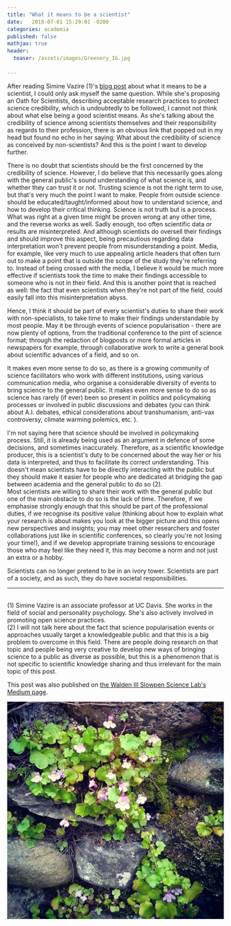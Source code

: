 ```yaml
---
title: "What it means to be a scientist"
date:   2018-07-01 15:29:01 -0200
categories: academia
published: false
mathjax: true
header:
  teaser: /assets/images/Greenery_IG.jpg

---
```


After reading Simine Vazire (1)'s [blog post](http://sometimesimwrong.typepad.com/wrong/2018/01/oath-for-scientists.html) about what it means to be a scientist, I could only ask myself the same question.
While she's proposing an Oath for Scientists, describing acceptable research practices to protect science 
credibility, which is undoubtedly to be followed, I cannot not think about what else being a good scientist means.
As she's talking about the credibility of science among scientists themselves and their responsibility as regards to 
their profession, there is an obvious link that popped out in my head but found no echo in her saying: 
What about the credibility of science as conceived by non-scientists?
And this is the point I want to develop further. 

There is no doubt that scientists should be the first concerned by the credibility of science.
However, I do believe that this necessarily goes along with the general public's sound understanding of what science is, and whether they can trust it or not. 
Trusting science is not the right term to use, but that's very much the point I want to make. 
People from outside science should be educated/taught/informed about how to understand science, and how to develop their critical thinking.
Science is not truth but is a process. What was right at a given time might be proven wrong at any other time, and the reverse
works as well. 
Sadly enough, too often scientific data or results are misinterpreted. And although scientists do oversell their findings and should improve this aspect, being precautious regarding data interpretation won't prevent people from misunderstanding a point. Media, for example, like very much to use appealing article headers that often turn out to make a point that is outside the scope of the study they're referring to. 
Instead of being crossed with the media, I believe it would be much more effective if scientists took the time to make their findings accessible to someone who is not in their field.
And this is another point that is reached as well: the fact that even scientists when they're not part of the field, could easily fall into this misinterpretation abyss. 

Hence, I think it should be part of every scientist's duties to share their work with non-specialists, to take time to make their findings understandable by most people. May it be through events of science popularisation - there are now plenty of options, from the traditional conference to the pint of science format; through the redaction of blogposts or more formal articles in newspapers for example, through collaborative work to write a general book about scientific advances of a field, and so on.

It makes even more sense to do so, as there is a growing community of science facilitators who work with different institutions, using various communication media, who organise a considerable diversity of events to bring science to the general public. 
It makes even more sense to do so as science has rarely (if ever) been so present in politics and policymaking processes or involved in public discussions and debates (you can think about A.I. debates, ethical considerations about transhumanism, anti-vax controversy, climate warming polemics, etc. ).

I'm not saying here that science should be involved in policymaking process. Still, it is already being used as an argument in defence of some decisions, and sometimes inaccurately. 
Therefore, as a scientific knowledge producer, this is a scientist's duty to be concerned about the way her or his data is interpreted, and thus to facilitate its correct understanding. This doesn't mean scientists have to be directly interacting with the public but they should make it easier for people who are dedicated at bridging the gap between academia and the general public to do so (2). <br>
Most scientists are willing to share their work with the general public but one of the main obstacle to do so is the lack of time. Therefore, if we emphasise strongly enough that this should be part of the professional duties, if we recognise its positive value (thinking about how to explain what your research is about makes you look at the bigger picture and this opens new perspectives and insights; you may meet other researchers and foster collaborations just like in scientific conferences, so clearly you're not losing your time!), and if we develop appropriate training sessions to encourage those who may feel like they need it, this may become a norm and not just an extra or a hobby.

Scientists can no longer pretend to be in an ivory tower. Scientists are part of a society, and as such, they do have societal responsibilities. 


--------------------
<br>
(1) Simine Vazire is an associate professor at UC Davis. She works in the field of social and personality psychology. She's also actively involved in promoting open science practices. <br>
(2) I will not talk here about the fact that science popularisation events or approaches usually target a knowledgeable public and that this is a big problem to overcome in this field. There are people doing research on that topic and people being very creative to develop new ways of bringing science to a public as diverse as possible, but this is a phenomenon that is not specific to scientific knowledge sharing and thus irrelevant for the main topic of this post.


This post was also published on [the Walden III Slowpen Science Lab's Medium page](https://medium.com/@slowpenscience/what-it-means-to-be-a-scientist-40dffa96ff9f).


![Picture_Greenery](/assets/images/Greenery_IG.jpg)
